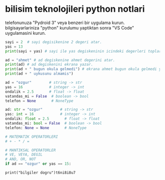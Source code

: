# bilisim teknolojileri python notlari 

telefonunuza "Pydroid 3" veya benzeri bir uygulama kurun.
bilgisayarlariniza "python" kurulumu yaptiktan sonra "VS Code" uygulamasini kurun.

```python
sayi = 2  # sayi degisikenine 2 degeri atar.
yas = 13  
print(sayi + yas) # sayi ile yas degiskeninin icindeki degerleri toplar ve ekrana yazar. 
```

```python
ad = "ahmet" # ad degiskenine ahmet degerini atar.
print(ad) # ad degiskenini ekrana yazar. 
print(ad + " bugun okula gelmedi") # ekrana ahmet bugun okula gelmedi yazar.
print(ad + " uykusunu almamis")
```

```python
ad = "ozgur"        # string -> str
yas = 16            # integer -> int
ondalik = 2.5       # float -> float
vatandas_mi = False  # boolean -> bool
telefon = None       # NoneType
```

```python
ad: str = "ozgur"        # string -> str
yas: int = 16            # integer -> int
ondalik: float = 2.5       # float -> float
vatandas_mi: bool = False  # boolean -> bool
telefon: None = None       # NoneType
```

```python
# MATEMATIK OPERATORLERI
# + - * / = 

# MANTIKSAL OPERATORLER
# VE, VEYA, DEGIL
# AND, OR, NOT
if ad == "ozgur" or yas == 15:
```




    print("bilgiler dogru")t6ni8i8u7
